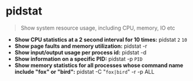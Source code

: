 # pidstat
> Show system resource usage, including CPU, memory, IO etc
- **Show CPU statistics at a 2 second interval for 10 times:**
pidstat `2` `10`
- **Show page faults and memory utilization:**
pidstat -r
- **Show input/output usage per process id:**
pidstat -d
- **Show information on a specific PID:**
pidstat -p `PID`
- **Show memory statistics for all processes whose command name include "fox" or "bird":**
pidstat -C "`fox|bird`" -r -p ALL
